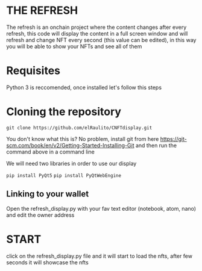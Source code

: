 # THE REFRESH
The refresh is an onchain project where the content changes after every refresh, this code will display the content in a full screen window and will refresh and change NFT every second (this value can be edited), in this way you will be able to show your NFTs and see all of them


# Requisites

Python 3 is reccomended, once installed let's follow this steps

# Cloning the repository

`git clone https://github.com/elRaulito/CNFTdisplay.git`

You don't know what this is? No problem, install git from here https://git-scm.com/book/en/v2/Getting-Started-Installing-Git and then run the command above in a command line

We will need two libraries in order to use our display

`pip install PyQt5`
`pip install PyQtWebEngine`

## Linking to your wallet

Open the refresh_display.py with your fav text editor (notebook, atom, nano) and edit the owner address

# START

click on the refresh_display.py file and it will start to load the nfts, after few seconds it will showcase the nfts
